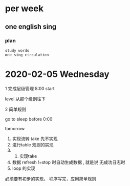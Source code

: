 # per week
## one english sing 
### plan 
    study words
    one sing circulation

    


# 2020-02-05  Wednesday 

1 完成层级管理  8:00 start 

level 从那个级别往下 

2 简单规则 

go to sleep  before 0:00  

tomorrow 

1. 实现流转 take 先不实现
2. 进行table 规则的实现 
3. 1. 实现take
4. 数据 refresh !=stop 时自动生成数据 , 就是说 无成功日志时 
5. loop  的实现 

必须要有初步的实现， 程序写完，应用简单规则 
